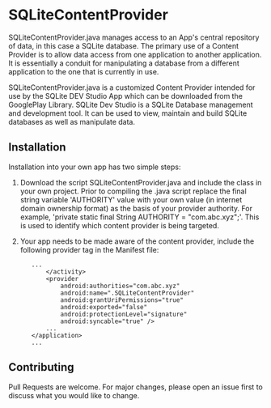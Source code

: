 # SQLiteContentProvider

SQLiteContentProvider.java manages access to an App's central repository of data, in this case a SQLite database. The primary use of a Content Provider is to allow data access from one application to another application. It is essentially a conduit for manipulating a database from a different application to the one that is currently in use.

SQLiteContentProvider.java is a customized Content Provider intended for use by the SQLite DEV Studio App which can be downloaded from the GooglePlay Library. SQLite Dev Studio is a SQLite Database management and development tool. It can be used to view, maintain and build SQLite databases as well as manipulate data.

## Installation

Installation into your own app has two simple steps:

1. Download the script SQLiteContentProvider.java and include the class in your own project. Prior to compiling the .java script replace the final string variable 'AUTHORITY' value with your own value (in internet domain ownership format) as the basis of your provider authority. For example, 'private static final String AUTHORITY = "com.abc.xyz";'. This is used to identify which content provider is being targeted.

2. Your app needs to be made aware of the content provider, include the following provider tag in the Manifest file:
      
          ...
              </activity>
              <provider
                  android:authorities="com.abc.xyz"
                  android:name=".SQLiteContentProvider"
                  android:grantUriPermissions="true"
                  android:exported="false"
                  android:protectionLevel="signature"
                  android:syncable="true" />
              ...
          </application>
          ...
          
## Contributing

Pull Requests are welcome. For major changes, please open an issue first to discuss what you would like to change.
